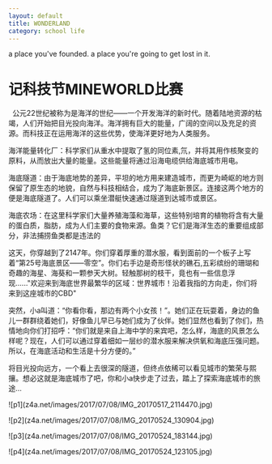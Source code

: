 ```yaml
---
layout: default
title: WONDERLAND
category: school life
---
```

a place you've founded.
a place you're going to get lost in it.

# 记科技节MINEWORLD比赛   
   
   公元22世纪被称为是海洋的世纪——一个开发海洋的新时代。随着陆地资源的枯竭，人们开始把目光投向海洋。海洋拥有巨大的能量，广阔的空间以及充足的资源。而科技正在运用海洋的这些优势，使海洋更好地为人类服务。
   <p>海洋能量转化厂：科学家们从重水中提取了氢的同位素,氘，并将其用作核聚变的原料，从而放出大量的能量。这些能量将通过沿海电缆供给海底城市用电。
   <p>海底隧道：由于海底地势的差异，平坦的地方用来建造城市，而更为崎岖的地方则保留了原生态的地貌，自然与科技相结合，成为了海底新景区。连接这两个地方的便是海底隧道了。人们可以乘坐潜艇快速通过隧道到达城市或景区。
    <p>海底农场：在这里科学家们大量养殖海藻和海草，这些特别培育的植物将含有大量的蛋白质，脂肪，成为人们主要的食物来源。鱼类？它们是海洋生态的重要组成部分，非法捕捞鱼类都是违法的
   <p>这天，你穿越到了2147年。你们穿着厚重的潜水服，看到面前的一个板子上写着“第25号海底景区——零空”。你们右手边是奇形怪状的礁石,五彩缤纷的珊瑚和奇趣的海星、海葵和一颗参天大树。轻触那树的枝干，竟也有一些信息浮现......"欢迎来到海底世界最繁华的区域：世界城市！沿着我指的方向走，你们将来到这座城市的CBD"
   <p>突然，小a叫道：“你看你看，那边有两个小女孩！”。她们正在玩耍着，身边的鱼儿一群群绕着她们，好像鱼儿早已与她们成为了伙伴。她们显然也看到了你们，热情地向你们打招呼：“你们就是来自上海中学的来宾吧，怎么样，海底的风景怎么样呢？现在，人们可以通过穿着细如一层纱的潜水服来解决供氧和海底压强问题。所以，在海底活动和生活是十分方便的。”
   <p>将目光投向远方，一个看上去很深的隧道，但终点依稀可以看见城市的繁荣与熙攘。想必这就是海底城市了吧，你和小a快步走了过去，踏上了探索海底城市的旅途…
<p>![p1](z4a.net/images/2017/07/08/IMG_20170517_2114470.jpg)
<p>![p2](z4a.net/images/2017/07/08/IMG_20170524_130904.jpg)
<p>![p3](z4a.net/images/2017/07/08/IMG_20170524_183144.jpg)
<p>![p4](z4a.net/images/2017/07/08/IMG_20170524_123105.jpg)
